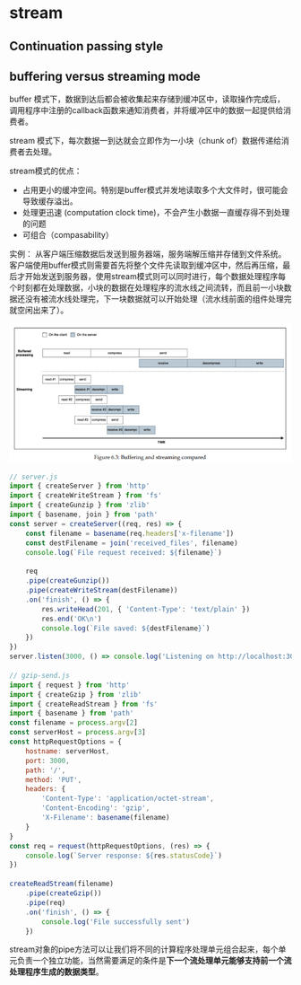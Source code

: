 # stream
## Continuation passing style


## buffering versus streaming mode
buffer 模式下，数据到达后都会被收集起来存储到缓冲区中，读取操作完成后，调用程序中注册的callback函数来通知消费者，并将缓冲区中的数据一起提供给消费者。

stream 模式下，每次数据一到达就会立即作为一小块（chunk of）数据传递给消费者去处理。

stream模式的优点：
- 占用更小的缓冲空间。特别是buffer模式并发地读取多个大文件时，很可能会导致缓存溢出。
- 处理更迅速 (computation clock time)，不会产生小数据一直缓存得不到处理的问题
- 可组合（compasability）

实例：
从客户端压缩数据后发送到服务器端，服务端解压缩并存储到文件系统。
客户端使用buffer模式则需要首先将整个文件先读取到缓冲区中，然后再压缩，最后才开始发送到服务器，使用stream模式则可以同时进行，每个数据处理程序每个时刻都在处理数据，小块的数据在处理程序的流水线之间流转，而且前一小块数据还没有被流水线处理完，下一块数据就可以开始处理（流水线前面的组件处理完就空闲出来了）。

![](static\img\buffering-streaming-compared.png)

```js
// server.js
import { createServer } from 'http'
import { createWriteStream } from 'fs'
import { createGunzip } from 'zlib'
import { basename, join } from 'path'
const server = createServer((req, res) => {
    const filename = basename(req.headers['x-filename'])
    const destFilename = join('received_files', filename)
    console.log(`File request received: ${filename}`)

    req
    .pipe(createGunzip())
    .pipe(createWriteStream(destFilename))
    .on('finish', () => {
        res.writeHead(201, { 'Content-Type': 'text/plain' })
        res.end('OK\n')
        console.log(`File saved: ${destFilename}`)
    })
})
server.listen(3000, () => console.log('Listening on http://localhost:3000'))

// gzip-send.js
import { request } from 'http'
import { createGzip } from 'zlib'
import { createReadStream } from 'fs'
import { basename } from 'path'
const filename = process.argv[2]
const serverHost = process.argv[3]
const httpRequestOptions = {
    hostname: serverHost,
    port: 3000,
    path: '/',
    method: 'PUT',
    headers: {
        'Content-Type': 'application/octet-stream',
        'Content-Encoding': 'gzip',
        'X-Filename': basename(filename)
    }
}
const req = request(httpRequestOptions, (res) => {
    console.log(`Server response: ${res.statusCode}`)
})

createReadStream(filename)
    .pipe(createGzip())
    .pipe(req)
    .on('finish', () => {
        console.log('File successfully sent')
    })
```

stream对象的pipe方法可以让我们将不同的计算程序处理单元组合起来，每个单元负责一个独立功能，当然需要满足的条件是**下一个流处理单元能够支持前一个流处理程序生成的数据类型**。
